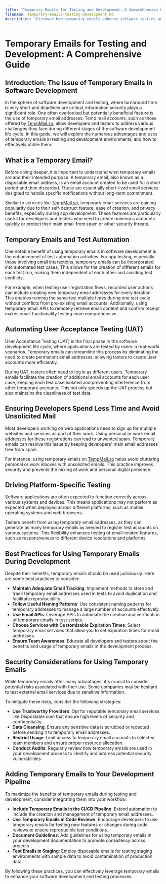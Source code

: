 ```yaml
---
title: "Temporary Emails for Testing and Development: A Comprehensive Guide"
filename: temporary-emails-testing-development.md
description: "Discover how temporary emails enhance software testing and development processes. Learn best practices, use cases, and tips for implementation."
---
```


# Temporary Emails for Testing and Development: A Comprehensive Guide

## Introduction: The Issue of Temporary Emails in Software Development

In the sphere of software development and testing, where turnaround time is very short and deadlines are critical, information security plays a significant role. One often overlooked but potentially beneficial feature is the use of temporary email addresses. Temp mail accounts, such as those offered by [TempMail.so](https://tempmail.so), allow developers and testers to address various challenges they face during different stages of the software development life cycle. In this guide, we will explore the numerous advantages and uses of temporary emails in testing and development environments, and how to effectively utilize them.

## What is a Temporary Email?

Before diving deeper, it is important to understand what temporary emails are and their intended purpose. A temporary email, also known as a disposable email address, is an email account created to be used for a short period and then discarded. These are essentially short-lived email services designed to handle specific notifications without long-term commitment.

Similar to services like [TempMail.so](https://tempmail.so), temporary email services are gaining popularity due to their self-destruct feature, ease of creation, and privacy benefits, especially during app development. These features are particularly useful for developers and testers who need to create numerous accounts quickly or protect their main email from spam or other security threats.

## Temporary Emails and Test Automation

One notable benefit of using temporary emails in software development is the enhancement of test automation activities. For app testing, especially those involving email interactions, temporary emails can be incorporated into automated test cases. This allows for the creation of different emails for each test run, making them independent of each other and avoiding test conflicts.

For example, when testing user registration flows, recorded user actions can include creating new temporary email addresses for every iteration. This enables running the same test multiple times during one test cycle without conflicts from pre-existing email accounts. Additionally, using temporary email APIs to remotely retrieve email content and confirm receipt makes email functionality testing more comprehensive.

## Automating User Acceptance Testing (UAT)

User Acceptance Testing (UAT) is the final phase in the software development life cycle, where applications are tested by users in real-world scenarios. Temporary emails can streamline this process by eliminating the need to create permanent email addresses, allowing testers to create user accounts more efficiently.

During UAT, testers often need to log in as different users. Temporary emails facilitate the creation of additional email accounts for each user case, keeping each test case isolated and preventing interference from other temporary accounts. This not only speeds up the UAT process but also maintains the cleanliness of test data.

## Ensuring Developers Spend Less Time and Avoid Unsolicited Mail

Most developers working on web applications need to sign up for multiple websites and services as part of their work. Using personal or work email addresses for these registrations can lead to unwanted spam. Temporary emails can resolve this issue by keeping developers' main email addresses free from spam.

For instance, using temporary emails on [TempMail.so](https://tempmail.so) helps avoid cluttering personal or work inboxes with unsolicited emails. This practice improves security and prevents the mixing of work and personal digital presence.

## Driving Platform-Specific Testing

Software applications are often expected to function correctly across various systems and devices. This means applications may not perform as expected when deployed across different platforms, such as mobile operating systems and web browsers.

Testers benefit from using temporary email addresses, as they can generate as many temporary emails as needed to register test accounts on various systems. This flexibility enhances testing of email-related features, such as responsiveness to different device resolutions and platforms.

## Best Practices for Using Temporary Emails During Development

Despite their benefits, temporary emails should be used judiciously. Here are some best practices to consider:

- **Maintain Adequate Email Tracking**: Implement methods to store and track temporary email addresses used in tests to avoid duplication and facilitate reproducibility.
- **Follow Useful Naming Patterns**: Use consistent naming patterns for temporary addresses to manage a large number of accounts effectively.
- **Use Email APIs**: Leverage APIs to automate the creation and verification of temporary emails in test scripts.
- **Choose Services with Customizable Expiration Times**: Select temporary email services that allow you to set expiration times for email addresses.
- **Ensure Team Awareness**: Educate all developers and testers about the benefits and usage of temporary emails in the development process.

## Security Considerations for Using Temporary Emails

While temporary emails offer many advantages, it's crucial to consider potential risks associated with their use. Some companies may be hesitant to test external email services due to sensitive information.

To mitigate these risks, consider the following strategies:

- **Use Trustworthy Providers**: Opt for reputable temporary email services like Dispostable.com that ensure high levels of security and confidentiality.
- **Data Cleansing**: Ensure any sensitive data is scrubbed or redacted before sending it to temporary email addresses.
- **Restrict Usage**: Limit access to temporary email accounts to selected team members and ensure proper resource allocation.
- **Conduct Audits**: Regularly review how temporary emails are used in your development process to identify and address potential security vulnerabilities.

## Adding Temporary Emails to Your Development Pipeline

To maximize the benefits of temporary emails during testing and development, consider integrating them into your workflow:

- **Include Temporary Emails in the CI/CD Pipeline**: Extend automation to include the creation and management of temporary email addresses.
- **Use Temporary Emails in Code Reviews**: Encourage developers to use temporary emails for testing new features or changes during code reviews to ensure reproducible test conditions.
- **Document Guidelines**: Add guidelines for using temporary emails in your development documentation to promote consistency across projects.
- **Test Emails in Staging**: Employ disposable emails for testing staging environments with sample data to avoid contamination of production data.

By following these practices, you can effectively leverage temporary emails to enhance your software development and testing processes.
